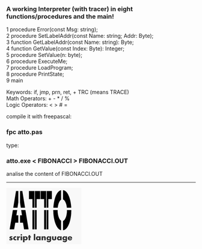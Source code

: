 ### A working Interpreter (with tracer) in eight functions/procedures and the main!  ###

1 procedure Error(const Msg: string);   
2 procedure SetLabelAddr(const Name: string; Addr: Byte);   
3 function GetLabelAddr(const Name: string): Byte;   
4 function GetValue(const Index: Byte): Integer;   
5 procedure SetValue(n: byte);   
6 procedure ExecuteMe;   
7 procedure LoadProgram;   
8 procedure PrintState;   
9 main  
  
    
Keywords: if, jmp, prn, ret, + TRC (means TRACE)  
Math  Operators: + - * / %  
Logic Operators: < > # =  
  
  
compile it with freepascal: 
### fpc atto.pas ###   
  
type: 
### atto.exe < FIBONACCI > FIBONACCI.OUT ###    
  
analise the content of FIBONACCI.OUT  

-------------------------------------------
![](atto_logo.gif)





